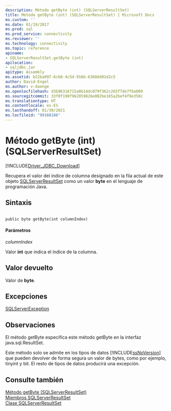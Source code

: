 ```yaml
---
description: Método getByte (int) (SQLServerResultSet)
title: Método getByte (int) (SQLServerResultSet) | Microsoft Docs
ms.custom: ''
ms.date: 01/19/2017
ms.prod: sql
ms.prod_service: connectivity
ms.reviewer: ''
ms.technology: connectivity
ms.topic: reference
apiname:
- SQLServerResultSet.getByte (int)
apilocation:
- sqljdbc.jar
apitype: Assembly
ms.assetid: b22ba097-6cb8-4c5d-916b-6360dd01d2c5
author: David-Engel
ms.author: v-daenge
ms.openlocfilehash: d3b96316715a0b14dc079f362c265f7de7f8a009
ms.sourcegitcommit: 33f0f190f962059826e002be165a2bef4f9e350c
ms.translationtype: HT
ms.contentlocale: es-ES
ms.lasthandoff: 01/30/2021
ms.locfileid: "99168186"
---
```

# <a name="getbyte-method-int-sqlserverresultset"></a>Método getByte (int) (SQLServerResultSet)
[!INCLUDE[Driver_JDBC_Download](../../../includes/driver_jdbc_download.md)]

  Recupera el valor del índice de columna designado en la fila actual de este objeto [SQLServerResultSet](../../../connect/jdbc/reference/sqlserverresultset-class.md) como un valor **byte** en el lenguaje de programación Java.  
  
## <a name="syntax"></a>Sintaxis  
  
```  
  
public byte getByte(int columnIndex)  
```  
  
#### <a name="parameters"></a>Parámetros  
 *columnIndex*  
  
 Valor **int** que indica el índice de la columna.  
  
## <a name="return-value"></a>Valor devuelto  
 Valor de **byte**.  
  
## <a name="exceptions"></a>Excepciones  
 [SQLServerException](../../../connect/jdbc/reference/sqlserverexception-class.md)  
  
## <a name="remarks"></a>Observaciones  
 El método getByte especifica este método getByte en la interfaz java.sql.ResultSet.  
  
 Este método solo se admite en los tipos de datos [!INCLUDE[ssNoVersion](../../../includes/ssnoversion-md.md)] que pueden devolver de forma segura un valor de bytes, como por ejemplo, tinyint y bit. El resto de tipos de datos producirá una excepción.  
  
## <a name="see-also"></a>Consulte también  
 [Método getByte &#40;SQLServerResultSet&#41;](../../../connect/jdbc/reference/getbyte-method-sqlserverresultset.md)   
 [Miembros SQLServerResultSet](../../../connect/jdbc/reference/sqlserverresultset-members.md)   
 [Clase SQLServerResultSet](../../../connect/jdbc/reference/sqlserverresultset-class.md)  
  
  
